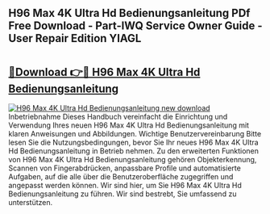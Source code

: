 ## H96 Max 4K Ultra Hd Bedienungsanleitung PDf Free Download - Part-lWQ Service Owner Guide - User Repair Edition YIAGL

# <h2><a href="http://df44lh.blite.top/?on=H96+Max+4K+Ultra+Hd+Bedienungsanleitung">🔗Download 👉🔴 H96 Max 4K Ultra Hd Bedienungsanleitung</a></h2>

[![H96 Max 4K Ultra Hd Bedienungsanleitung new download](https://i.imgur.com/lujVjoI.png)](http://df44lh.blite.top/?on=H96+Max+4K+Ultra+Hd+Bedienungsanleitung)
Inbetriebnahme Dieses Handbuch vereinfacht die Einrichtung und Verwendung Ihres neuen H96 Max 4K Ultra Hd Bedienungsanleitung mit klaren Anweisungen und Abbildungen. Wichtige Benutzervereinbarung Bitte lesen Sie die Nutzungsbedingungen, bevor Sie Ihr neues H96 Max 4K Ultra Hd Bedienungsanleitung in Betrieb nehmen. Zu den erweiterten Funktionen von H96 Max 4K Ultra Hd Bedienungsanleitung gehören Objekterkennung, Scannen von Fingerabdrücken, anpassbare Profile und automatisierte Aufgaben, auf die alle über die Benutzeroberfläche zugegriffen und angepasst werden können. Wir sind hier, um Sie H96 Max 4K Ultra Hd Bedienungsanleitung zu führen. Wir sind bestrebt, Sie umfassend zu unterstützen.
